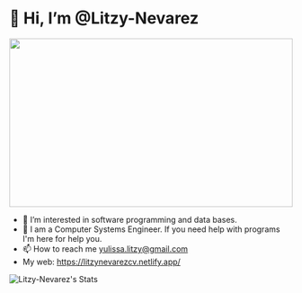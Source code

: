 # 👋 Hi, I’m @Litzy-Nevarez

<img src="https://github.com/Litzy-Nevarez/Litzy-Nevarez/assets/105952157/6c08443a-6abc-489e-a6da-55be4a824996" width="100%" height="300" loop>

- 👀 I’m interested in software programming and data bases.
- 🌱 I am a Computer Systems Engineer. If you need help with programs I'm here for help you.
- 📫 How to reach me yulissa.litzy@gmail.com
- My web: https://litzynevarezcv.netlify.app/

![Litzy-Nevarez's Stats](https://github-readme-stats.vercel.app/api?username=Litzy-Nevarez&theme=midnight-purple&show_icons=true&hide_border=true&count_private=true)

<!---
Litzy-Nevarez/Litzy-Nevarez is a ✨ special ✨ repository because its `README.md` (this file) appears on your GitHub profile.
You can click the Preview link to take a look at your changes.
--->

